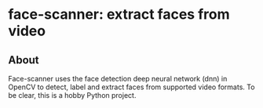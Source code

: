 # face-scanner: extract faces from video

## About
Face-scanner uses the face detection deep neural network (dnn) in OpenCV to detect, label and extract faces from supported video formats. To be clear, this is a hobby Python project. 
